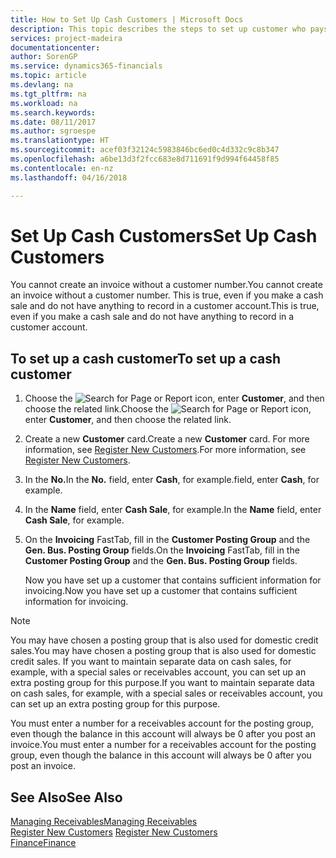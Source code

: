 ```yaml
---
title: How to Set Up Cash Customers | Microsoft Docs
description: This topic describes the steps to set up customer who pays in cash.
services: project-madeira
documentationcenter: 
author: SorenGP
ms.service: dynamics365-financials
ms.topic: article
ms.devlang: na
ms.tgt_pltfrm: na
ms.workload: na
ms.search.keywords: 
ms.date: 08/11/2017
ms.author: sgroespe
ms.translationtype: HT
ms.sourcegitcommit: acef03f32124c5983846bc6ed0c4d332c9c8b347
ms.openlocfilehash: a6be13d3f2fcc683e8d711691f9d994f64458f85
ms.contentlocale: en-nz
ms.lasthandoff: 04/16/2018

---
```

# <a name="set-up-cash-customers"></a><span data-ttu-id="9bdea-103">Set Up Cash Customers</span><span class="sxs-lookup"><span data-stu-id="9bdea-103">Set Up Cash Customers</span></span>
<span data-ttu-id="9bdea-104">You cannot create an invoice without a customer number.</span><span class="sxs-lookup"><span data-stu-id="9bdea-104">You cannot create an invoice without a customer number.</span></span> <span data-ttu-id="9bdea-105">This is true, even if you make a cash sale and do not have anything to record in a customer account.</span><span class="sxs-lookup"><span data-stu-id="9bdea-105">This is true, even if you make a cash sale and do not have anything to record in a customer account.</span></span>  

## <a name="to-set-up-a-cash-customer"></a><span data-ttu-id="9bdea-106">To set up a cash customer</span><span class="sxs-lookup"><span data-stu-id="9bdea-106">To set up a cash customer</span></span>  
1. <span data-ttu-id="9bdea-107">Choose the ![Search for Page or Report](media/ui-search/search_small.png "Search for Page or Report icon") icon, enter **Customer**, and then choose the related link.</span><span class="sxs-lookup"><span data-stu-id="9bdea-107">Choose the ![Search for Page or Report](media/ui-search/search_small.png "Search for Page or Report icon") icon, enter **Customer**, and then choose the related link.</span></span>  
2. <span data-ttu-id="9bdea-108">Create a new **Customer** card.</span><span class="sxs-lookup"><span data-stu-id="9bdea-108">Create a new **Customer** card.</span></span> <span data-ttu-id="9bdea-109">For more information, see [Register New Customers](sales-how-register-new-customers.md).</span><span class="sxs-lookup"><span data-stu-id="9bdea-109">For more information, see [Register New Customers](sales-how-register-new-customers.md).</span></span>
3. <span data-ttu-id="9bdea-110">In the **No.**</span><span class="sxs-lookup"><span data-stu-id="9bdea-110">In the **No.**</span></span> <span data-ttu-id="9bdea-111">field, enter **Cash**, for example.</span><span class="sxs-lookup"><span data-stu-id="9bdea-111">field, enter **Cash**, for example.</span></span>  
4. <span data-ttu-id="9bdea-112">In the **Name** field, enter **Cash Sale**, for example.</span><span class="sxs-lookup"><span data-stu-id="9bdea-112">In the **Name** field, enter **Cash Sale**, for example.</span></span>  
5. <span data-ttu-id="9bdea-113">On the **Invoicing** FastTab, fill in the **Customer Posting Group** and the **Gen. Bus. Posting Group** fields.</span><span class="sxs-lookup"><span data-stu-id="9bdea-113">On the **Invoicing** FastTab, fill in the **Customer Posting Group** and the **Gen. Bus. Posting Group** fields.</span></span>  

   <span data-ttu-id="9bdea-114">Now you have set up a customer that contains sufficient information for invoicing.</span><span class="sxs-lookup"><span data-stu-id="9bdea-114">Now you have set up a customer that contains sufficient information for invoicing.</span></span>  

> [!NOTE]  
>  <span data-ttu-id="9bdea-115">You may have chosen a posting group that is also used for domestic credit sales.</span><span class="sxs-lookup"><span data-stu-id="9bdea-115">You may have chosen a posting group that is also used for domestic credit sales.</span></span> <span data-ttu-id="9bdea-116">If you want to maintain separate data on cash sales, for example, with a special sales or receivables account, you can set up an extra posting group for this purpose.</span><span class="sxs-lookup"><span data-stu-id="9bdea-116">If you want to maintain separate data on cash sales, for example, with a special sales or receivables account, you can set up an extra posting group for this purpose.</span></span>  
>   
>  <span data-ttu-id="9bdea-117">You must enter a number for a receivables account for the posting group, even though the balance in this account will always be 0 after you post an invoice.</span><span class="sxs-lookup"><span data-stu-id="9bdea-117">You must enter a number for a receivables account for the posting group, even though the balance in this account will always be 0 after you post an invoice.</span></span>  

## <a name="see-also"></a><span data-ttu-id="9bdea-118">See Also</span><span class="sxs-lookup"><span data-stu-id="9bdea-118">See Also</span></span>
[<span data-ttu-id="9bdea-119">Managing Receivables</span><span class="sxs-lookup"><span data-stu-id="9bdea-119">Managing Receivables</span></span>](receivables-manage-receivables.md)  
<span data-ttu-id="9bdea-120">[Register New Customers](sales-how-register-new-customers.md)  </span><span class="sxs-lookup"><span data-stu-id="9bdea-120">[Register New Customers](sales-how-register-new-customers.md)  </span></span>  
[<span data-ttu-id="9bdea-121">Finance</span><span class="sxs-lookup"><span data-stu-id="9bdea-121">Finance</span></span>](finance.md)  


